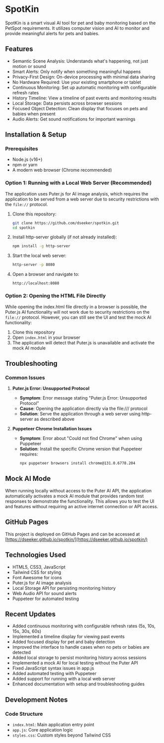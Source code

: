 # SpotKin

SpotKin is a smart visual AI tool for pet and baby monitoring based on the PetSpot requirements. It utilizes computer vision and AI to monitor and provide meaningful alerts for pets and babies.

## Features

- Semantic Scene Analysis: Understands what's happening, not just motion or sound
- Smart Alerts: Only notify when something meaningful happens
- Privacy-First Design: On-device processing with minimal data sharing
- No Hardware Required: Use your existing smartphone or tablet
- Continuous Monitoring: Set up automatic monitoring with configurable refresh rates
- History Timeline: View a timeline of past events and monitoring results
- Local Storage: Data persists across browser sessions
- Focused Object Detection: Clean display that focuses on pets and babies when present
- Audio Alerts: Get sound notifications for important warnings

## Installation & Setup

### Prerequisites

- Node.js (v16+)
- npm or yarn
- A modern web browser (Chrome recommended)

### Option 1: Running with a Local Web Server (Recommended)

The application uses Puter.js for AI image analysis, which requires the application to be served from a web server due to security restrictions with the `file://` protocol.

1. Clone this repository:
   ```bash
   git clone https://github.com/dseeker/spotkin.git
   cd spotkin
   ```

2. Install http-server globally (if not already installed):
   ```bash
   npm install -g http-server
   ```

3. Start the local web server:
   ```bash
   http-server -p 8080
   ```

4. Open a browser and navigate to:
   ```
   http://localhost:8080
   ```

### Option 2: Opening the HTML File Directly

While opening the index.html file directly in a browser is possible, the Puter.js AI functionality will not work due to security restrictions on the `file://` protocol. However, you can still see the UI and test the mock AI functionality:

1. Clone this repository
2. Open `index.html` in your browser
3. The application will detect that Puter.js is unavailable and activate the mock AI module

## Troubleshooting

### Common Issues

1. **Puter.js Error: Unsupported Protocol**
   - **Symptom**: Error message stating "Puter.js Error: Unsupported Protocol"
   - **Cause**: Opening the application directly via the file:/// protocol
   - **Solution**: Serve the application through a web server using http-server as described above

4. **Puppeteer Chrome Installation Issues**
   - **Symptom**: Error about "Could not find Chrome" when using Puppeteer
   - **Solution**: Install the specific Chrome version that Puppeteer requires:
     ```bash
     npx puppeteer browsers install chrome@131.0.6778.204
     ```

## Mock AI Mode

When running locally without access to the Puter AI API, the application automatically activates a mock AI module that provides random test responses to demonstrate the functionality. This allows you to test the UI and features without requiring an active internet connection or API access.

## GitHub Pages

This project is deployed on GitHub Pages and can be accessed at [https://dseeker.github.io/spotkin/](https://dseeker.github.io/spotkin/)

## Technologies Used

- HTML5, CSS3, JavaScript
- Tailwind CSS for styling
- Font Awesome for icons
- Puter.js for AI image analysis
- Local Storage API for persisting monitoring history
- Web Audio API for sound alerts
- Puppeteer for automated testing

## Recent Updates

- Added continuous monitoring with configurable refresh rates (5s, 10s, 15s, 30s, 60s)
- Implemented a timeline display for viewing past events
- Added focused display for pet and baby detection
- Improved the interface to handle cases when no pets or babies are detected
- Added local storage to persist monitoring history across sessions
- Implemented a mock AI for local testing without the Puter API
- Fixed JavaScript syntax issues in app.js
- Added automated testing with Puppeteer
- Added support for running with a local web server
- Enhanced documentation with setup and troubleshooting guides

## Development Notes

### Code Structure

- `index.html`: Main application entry point
- `app.js`: Core application logic
- `styles.css`: Custom styles beyond Tailwind CSS

